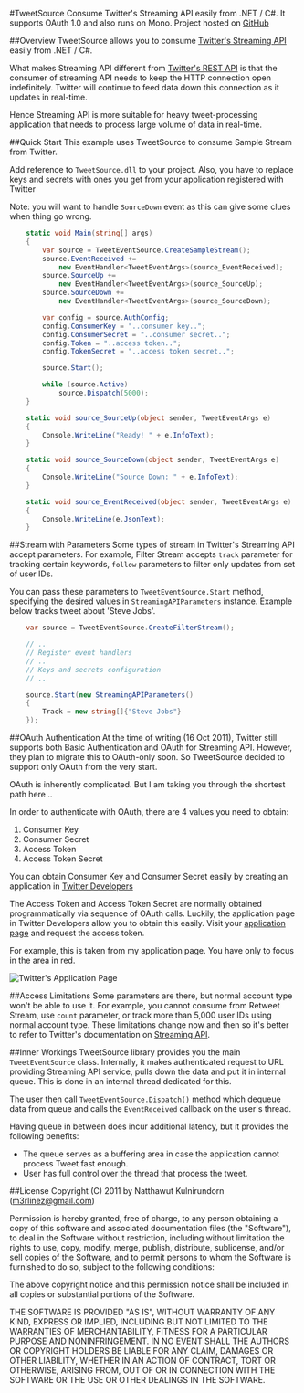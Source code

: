 #TweetSource
Consume Twitter's Streaming API easily from .NET / C#. It supports OAuth 1.0 and also runs on Mono. 
Project hosted on [GitHub](https://github.com/m3rlinez/tweetsource)

##Overview
TweetSource allows you to consume [Twitter's Streaming API](https://dev.twitter.com/docs/streaming-api) easily from .NET / C#.

What makes Streaming API different from [Twitter's REST API](https://dev.twitter.com/docs/api) is that the consumer of streaming API needs to keep the HTTP connection open indefinitely. Twitter will continue to feed data down this connection as it updates in real-time. 

Hence Streaming API is more suitable for heavy tweet-processing application that needs to process large volume of data in real-time.

##Quick Start
This example uses TweetSource to consume Sample Stream from Twitter. 

Add reference to `TweetSource.dll` to your project. Also, you have to replace keys and secrets with ones you get from your application registered with Twitter

Note: you will want to handle `SourceDown` event as this can give some clues when thing go wrong.

```c#
    static void Main(string[] args)
    {
        var source = TweetEventSource.CreateSampleStream();
        source.EventReceived += 
            new EventHandler<TweetEventArgs>(source_EventReceived);
        source.SourceUp += 
            new EventHandler<TweetEventArgs>(source_SourceUp);
        source.SourceDown += 
            new EventHandler<TweetEventArgs>(source_SourceDown);

        var config = source.AuthConfig;
        config.ConsumerKey = "..consumer key..";
        config.ConsumerSecret = "..consumer secret..";
        config.Token = "..access token..";
        config.TokenSecret = "..access token secret..";

        source.Start();

        while (source.Active)
            source.Dispatch(5000);
    }

    static void source_SourceUp(object sender, TweetEventArgs e)
    {
        Console.WriteLine("Ready! " + e.InfoText);
    }

    static void source_SourceDown(object sender, TweetEventArgs e)
    {
        Console.WriteLine("Source Down: " + e.InfoText);
    }

    static void source_EventReceived(object sender, TweetEventArgs e)
    {
        Console.WriteLine(e.JsonText);
    }
```

##Stream with Parameters
Some types of stream in Twitter's Streaming API accept parameters. For example, Filter Stream accepts `track` parameter for tracking certain keywords, `follow` parameters to filter only updates from set of user IDs.

You can pass these parameters to `TweetEventSource.Start` method, specifying the desired values in `StreamingAPIParameters` instance. Example below tracks tweet about 'Steve Jobs'.

```c#
    var source = TweetEventSource.CreateFilterStream();

    // ..
    // Register event handlers
    // ..
    // Keys and secrets configuration
    // ..

    source.Start(new StreamingAPIParameters()
    {
        Track = new string[]{"Steve Jobs"}
    });
```

##OAuth Authentication
At the time of writing (16 Oct 2011), Twitter still supports both Basic Authentication and OAuth for Streaming API. However, they plan to migrate this to OAuth-only soon. So TweetSource decided to support only OAuth from the very start. 

OAuth is inherently complicated. But I am taking you through the shortest path here ..

In order to authenticate with OAuth, there are 4 values you need to obtain:

 1. Consumer Key
 2. Consumer Secret
 3. Access Token
 4. Access Token Secret

You can obtain Consumer Key and Consumer Secret easily by creating an application in [Twitter Developers](https://dev.twitter.com.)

The Access Token and Access Token Secret are normally obtained programmatically via sequence of OAuth calls. Luckily, the application page in Twitter Developers allow you to obtain this easily. Visit your [application page](https://dev.twitter.com/apps) and request the access token.

For example, this is taken from my application page. You have only to focus in the area in red.

![Twitter's Application Page](https://lh5.googleusercontent.com/-wTkjS71kolw/TprTnFgW7EI/AAAAAAAAF6g/6xJrbVzYO8s/s800/Twitter_OAuth.PNG)

##Access Limitations
Some parameters are there, but normal account type won't be able to use it. For example, you cannot consume from Retweet Stream, use `count` parameter, or track more than 5,000 user IDs using normal account type. These limitations change now and then so it's better to refer to Twitter's documentation on [Streaming API](https://dev.twitter.com/docs/streaming-api).

##Inner Workings
TweetSource library provides you the main `TweetEventSource` class. Internally, it makes authenticated request to URL providing Streaming API service, pulls down the data and put it in internal queue. This is done in an internal thread dedicated for this.

The user then call `TweetEventSource.Dispatch()` method which dequeue data from queue and calls the `EventReceived` callback on the user's thread.

Having queue in between does incur additional latency, but it provides the following benefits:

  - The queue serves as a buffering area in case the application cannot process Tweet fast enough.
  - User has full control over the thread that process the tweet. 

##License
Copyright (C) 2011 by Natthawut Kulnirundorn (m3rlinez@gmail.com)

Permission is hereby granted, free of charge, to any person obtaining a copy
of this software and associated documentation files (the "Software"), to deal
in the Software without restriction, including without limitation the rights
to use, copy, modify, merge, publish, distribute, sublicense, and/or sell
copies of the Software, and to permit persons to whom the Software is
furnished to do so, subject to the following conditions:

The above copyright notice and this permission notice shall be included in
all copies or substantial portions of the Software.

THE SOFTWARE IS PROVIDED "AS IS", WITHOUT WARRANTY OF ANY KIND, EXPRESS OR
IMPLIED, INCLUDING BUT NOT LIMITED TO THE WARRANTIES OF MERCHANTABILITY,
FITNESS FOR A PARTICULAR PURPOSE AND NONINFRINGEMENT. IN NO EVENT SHALL THE
AUTHORS OR COPYRIGHT HOLDERS BE LIABLE FOR ANY CLAIM, DAMAGES OR OTHER
LIABILITY, WHETHER IN AN ACTION OF CONTRACT, TORT OR OTHERWISE, ARISING FROM,
OUT OF OR IN CONNECTION WITH THE SOFTWARE OR THE USE OR OTHER DEALINGS IN
THE SOFTWARE.


